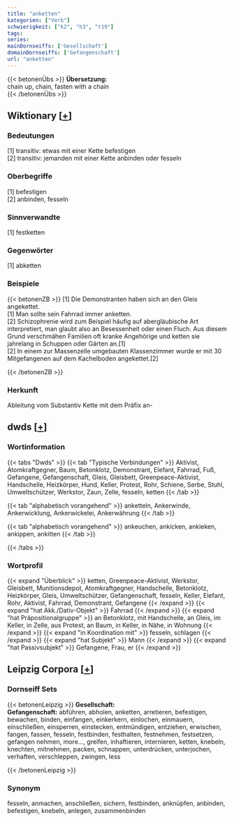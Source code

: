 ```yaml
---
title: "anketten"
kategorien: ["Verb"]
schwierigkeit: ["k2", "h3", "r19"]
tags:
series:
mainDornseiffs: ['Gesellschaft']
domainDornseiffs: ['Gefangenschaft']
url: "anketten"
---
```


{{< betonenÜbs >}}
**Übersetzung:**  
chain up, chain, fasten with a chain  
{{< /betonenÜbs >}}

## Wiktionary [[+](https://de.wiktionary.org/wiki/anketten)]

### Bedeutungen
[1] transitiv: etwas mit einer Kette befestigen  
[2] transitiv: jemanden mit einer Kette anbinden oder fesseln  

### Oberbegriffe
[1] befestigen  
[2] anbinden, fesseln  

### Sinnverwandte
[1] festketten  

### Gegenwörter
[1] abketten  

### Beispiele
{{< betonenZB >}}
[1] Die Demonstranten haben sich an den Gleis angekettet.  
[1] Man sollte sein Fahrrad immer anketten.  
[2] Schizophrenie wird zum Beispiel häufig auf abergläubische Art interpretiert, man glaubt also an Besessenheit oder einen Fluch. Aus diesem Grund verschmähen Familien oft kranke Angehörige und ketten sie jahrelang in Schuppen oder Gärten an.[1]  
[2] In einem zur Massenzelle umgebauten Klassenzimmer wurde er mit 30 Mitgefangenen auf dem Kachelboden angekettet.[2]  

{{< /betonenZB >}}
### Herkunft
Ableitung vom Substantiv Kette mit dem Präfix an-  



## dwds [[+](https://www.dwds.de/wb/anketten)]

### Wortinformation
{{< tabs "Dwds" >}}
{{< tab "Typische Verbindungen" >}}
Aktivist, Atomkraftgegner, Baum, Betonklotz, Demonstrant, Elefant, Fahrrad, Fuß, Gefangene, Gefangenschaft, Gleis, Gleisbett, Greenpeace-Aktivist, Handschelle, Heizkörper, Hund, Keller, Protest, Rohr, Schiene, Serbe, Stuhl, Umweltschützer, Werkstor, Zaun, Zelle, fesseln, ketten
{{< /tab >}}

{{< tab "alphabetisch vorangehend" >}}
anketteln, Ankerwinde, Ankerwicklung, Ankerwickelei, Ankerwährung
{{< /tab >}}

{{< tab "alphabetisch vorangehend" >}}
ankeuchen, ankicken, ankieken, ankippen, ankitten
{{< /tab >}}

{{< /tabs >}}

### Wortprofil
{{< expand "Überblick" >}} ketten, Greenpeace-Aktivist, Werkstor, Gleisbett, Munitionsdepot, Atomkraftgegner, Handschelle, Betonklotz, Heizkörper, Gleis, Umweltschützer, Gefangenschaft, fesseln, Keller, Elefant, Rohr, Aktivist, Fahrrad, Demonstrant, Gefangene {{< /expand >}}
{{< expand "hat Akk./Dativ-Objekt" >}} Fahrrad {{< /expand >}}
{{< expand "hat Präpositionalgruppe" >}} an Betonklotz, mit Handschelle, an Gleis, im Keller, in Zelle, aus Protest, an Baum, in Keller, in Nähe, in Wohnung {{< /expand >}}
{{< expand "in Koordination mit" >}} fesseln, schlagen {{< /expand >}}
{{< expand "hat Subjekt" >}} Mann {{< /expand >}}
{{< expand "hat Passivsubjekt" >}} Gefangene, Frau, er {{< /expand >}}

## Leipzig Corpora [[+](https://corpora.uni-leipzig.de/en/res?word=anketten&corpusId=deu_newscrawl-public_2018)]

### Dornseiff Sets
{{< betonenLeipzig >}}
**Gesellschaft:**  
**Gefangenschaft:** abführen, abholen, anketten, arretieren, befestigen, bewachen, binden, einfangen, einkerkern, einlochen, einmauern, einschließen, einsperren, einstecken, entmündigen, entziehen, erwischen, fangen, fassen, fesseln, festbinden, festhalten, festnehmen, festsetzen, gefangen nehmen, more..., greifen, inhaftieren, internieren, ketten, knebeln, knechten, mitnehmen, packen, schnappen, unterdrücken, unterjochen, verhaften, verschleppen, zwingen, less  

{{< /betonenLeipzig >}}

### Synonym
fesseln, anmachen, anschließen, sichern, festbinden, anknüpfen, anbinden, befestigen, knebeln, anlegen, zusammenbinden

